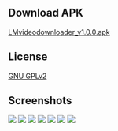 ## Download APK
[LMvideodownloader_v1.0.0.apk](https://drive.google.com/open?id=10CjOungp22GNK4CXr_Amo2m7cKIWYdGk)

## License
[GNU GPLv2](https://github.com/hikikomoriphoenix/LM-videodownloader/blob/master/LICENSE)

## Screenshots
<img src="https://lh3.googleusercontent.com/N_wYAk_GFo4FeHCLiYhrM8OGKZqjQU5AOu22Ongs60mATRkR_5bKibCvcJve-RP0b74t3n4nUV5RR2ObLdDc9ifm-QaAgLXhL2oknHN2kOJCmyN8Bn-hkN2E83Hdq6pRGKyzkoeYeZiCtm8oNwwJo2IShGu7TnY7N3wCNmuDzFzWniStLKxJR0EWuRk2rxYOuiWvfU8V4pRuh4rb0nfUBNPWhRNOaAhLPNQ_ojsTMkcSwr79wfitH9upVTHpSu_kx_YrNa1ThXeVp8S7pv_LPUYbto-DmkMR9I0HNq-2nlqHMlXabQ6jsEKPtRN9H_gFpZavixKaPxvTsg9sXU7fKlp7Yhsk4LXFgw2k8KnA4UD8i5rMR9-WJhESpciSL9l6Y5-WNOrAwxxIoXsQq7rkElZr3Y7wsMYUPweVOEleVq6L1kKlWG78mf3Nzm4To1p7ZpopWN67MFY8TXCVHY-39B_j_3Ny-Y2jY9IxvTgrvAdoWTFaC7PtYdx3ozfP2jc9K7QIQixjPY8MhPto0Q0AQk3BxAzm9lIdUyRR2DbHk7vZgYzp3JRH1oUqswpFtUJYXnMxzNE56QRuRAV7hRAjrfJ9KCM1g9fOg5DRfQ=w216-h384-no">   <img src="https://lh3.googleusercontent.com/PzyOD8p8BaSOk0y3utoQaffut9eaprR0-OikeK1tfzuRSRdou4_4TrDl9Gc6uSVEjIzuCLSqe5XrOTdANodRkLOwcGdzRWKC6awTYvIulyEg95tg1pU0gxLbX3U5jgP26uxEC412tTYHjRU4KRi9ttR0_7hhAZBBiAbhNwylOA-thPsxlT3qb1v5HJIxMQjv6bpGoBrUfl6TPF7ER2AKLGKJ1SOjbF-gP3TPU315PmtPJv4w_E7PDCGSay3YhB2xUNmLeJlZ5fL8exdDOKZuGY2b1MmAgQ9D-Pm1X85uw0wWmFvjSRap18vpcEShfKLu2GpND81DEiDn_1kDoX9zGzTCwU-F6YPtz2lpW0b3efaxR5OrTxrbOw6ZUeOdOatjCgijXEZwKs5dFOSw2bRgqdzzyxg_B0ijiB4tF1tGZeI0X0LxoR9diuXJoa-s8iEcg5rM47pMjzFFeB4AqjfFp9EX59msSuolGWwIoEIvinKuZ5bzGzCHHc5nrbCHqUWFrSTfLrg-3pfBQDYJP2zjC3rBQCCiBLTloaz-KQTrLZUV92SzIA25-8z7HoKYnZXcVRYpp3J6ldmw64tVuibuDBaldlbRVsbN-rHZ-Q=w216-h384-no">   <img src="https://lh3.googleusercontent.com/7XpbiGOizzEfNY8QbWYO7vJ2dbHFIo6d4NizzURMqcjw8IzCYbD6USKxZVa055xi5JswWI5F3EeADC9GT8sRivXTorJtAgz2_3LRbF5H5SgUzpjRYHDxqub497FJ-YtjsCfh6tddcaG4lMCsvKtNIfRC6R4wY7L_PcApPkRyC6GHnyY_SHNCnQzY7l60ewtGG9W924xUQwsXGivuglfjH_3nWpZmoNwmzQNe4xXBXsekUY9vm8ZFZD2fuKGKqRNT9oWlbLMkQzj0H9GV3W_Fv6cDhlGkBfDYyfz4ebx4tW4h7N8Y_HsPVM4E0FUyPAolAfhlyIURFTKB7La-3UwBpof7vqxxb9nyM1VyRgRvXzm18hhTZ_mEFvMcWOIPkn2wBv3gIawNSjxr55HYtgn1hajvgMb05mlbzWI1xH2gSlq48jN69laPz6NENBSXjEla-UYvTwIFn6qKvFwQxi-A7r2zpumphQx7nV5LG_wixCGCMvafeTMkK-UqiYrIdNtln0TrNgtZhICmgaRkb06xllL8MNccoyKVX2ESn35sF5D1Ek-PZS-uRFUnr9EHqqqEuXFVARKo_dSvAnjsPlGVALjY2Oxln9mq4Ti7Rg=w216-h384-no">
<img src="https://lh3.googleusercontent.com/DZoMLWxn69VSWH4hmxGGGmEqhjL0DZyWfOPMcpkaY5fDv4aC-Y8VDIagTTJKnOHbD3Ozn4rfInGz7gjOPnwm3SC3344sp4y-Fln6WX4baqo2RmFzUNI5_J3Wf9N9-Ad7fDiBe1yHwdk28hhllVLESiP0JJxf4tDOEZXDUHXXL8T6Oov64CyaZb2JiQqih51DDQ7r4_aTFOQNZKHegmcqHSk3G-Fm070XVfrKLEHSfjuqZfw8RrBol2niY9AZUERpZhF3Ia3uJpgKi7_eFkTGPSbWaWUl_2zjSQNCtindBJFRUt62aMZWIZm6zpBBB5ThcCFnbBekss4AUWJJqb_vu8_l3jB3u6huWHDOtXlU57N1ITaTgFXfZge4ZIj4KYM_nTGhu3j1GJar1P6hFjMJ7k3guVwnBDi5OLwTg9Gl0TDayK0Hf_Yr2w9VB7uYPuqoznxVYjnuIz3eWn0buMJuCghaplj9r_DDZKJpy9zTpLsPLkjA_fTFi3oN0gTfleYvTmQzPzfoC5QRvaBaOA6fYdaU3C6TIO8NTZFjlX57CS9_YgPtbzQ1Hw-8DH-K7z5Yz85kgHqq9JYg5l_80L39o4BPzko5m-DXAPJh5g=w216-h384-no"> <img src="https://lh3.googleusercontent.com/w5hxcV5abW6nNuZiNCFbrOM-nkmiOzRPEYsDBnFro-97n82N1H8yk2PGoY_Kq_wD_lupBJcw5RU6OdLJ2mnM9UvafsaXJsWcWJ3B1_nFsNyc8fFx0ZhUPTKJbomiJap-pKy9jKVZivuq7PMSG7pEIbxRIhbR1jSXMLXkkY1Xx7bz2IRXOyxLfdH3KvhEgfHmTYuHYRpcRzqmRJyRx09EEFCCfwKgXlBXydYHiNyMcmlTPb4KsYe0hsp_6v9tgbJvn6yxNJoLtVM9DboUUPthsp5SdHO6fDOHDxVKU1GymPxvGxV-DXq1miVLb7vH9c2E5ocJu6qFvLJDAEcxQxxeIjB-4OovVnehuFRs-jJ8q2MDfbvOGxqigHQx701_wVaNyioIg4jeHakuu9WxIPbdKCpv_Fn5CML5cy57zgBysUuTbVRFuyEc46JExAhsOQLdvXpstdK9u8TNZSy3GOI-ZspQZ1G3-DMvY4HCitCKeyOnNRsUUBlhRLKpQlPJlqFBLL5avk4i0hE_8eoHnISJgNMiSDPv0jHjlcwBz8m8N1aSMkv-Sa-ZS9LJoB8W0Cefajmbie6KT_NUzuSFbTSOYIJooBP5tJBsl2epEw=w216-h384-no"> <img src="https://lh3.googleusercontent.com/xgxOLwBppp8r3BvZVENHpmrjhsoOpowL9H2cQFdmOAF9EzfR0ncr9joC8i91V4kKVxb2Z2RL15sm3d2q4KmRNn3lbhbgvu9TVjV80H6GsxDk36N167cd5s6usVFzWJ9SeAPKRuUGt6BlJ9xcz5JD8pZ2MM8klloSfN8diU3rs1oM-2qTLq1ZTHzbG3G_YtaKedGmalxKobLgE3e7CX9vmF-23RGTcDXaRA10TeVEivbLedDu3u67ijh1AwizxDWEEjs8HIM3-6YNqlb8vmTpTWwqFPIl3O61LVWhOz-t-OYHzrRXpNh_uapSaXnem2IOChQt7fO-zzgzSQcQLLzVRokMQTjvBZcbkrLlvDWc8DbEj23Wg_Ta5l8W6jJjBKKr1VCcymWPrH9HDYCc9_1-djRldRpQ_OKKUAawc47B6hnk0a3K-gVYuXjI5Ze6l5GTq6Cn5gJeSXsnswjOITwYCPK8TLR_-hq_LFSgtmj70IkgFR5vcBEExrviiI0TFPcRlSdVaMM5Mq9ZzBJ-BZDgouxx_eK_08ubMsG3TfJpfnc3jp5gvOGiF1VhQ5nqA9baSD9bhujWVF3rz8JejJp1gjZrjd_VUGz65MmBeA=w216-h384-no">
<img src="https://lh3.googleusercontent.com/6WIFLA36VMo11yumaoxzNvbGWaQOSlwluPAOKmPwi4ZV3DuJz39JTzxndsf5bNb2UAAZ_suisrELQcmUlxVyPrTZrtogmPBhzAz4OVh-Ape3MthGqUi1yVuDS5tHhDGAfGpv6BVEN5Ciro7lVMebnvOIVU_M9t4UoKKE543ogparETI1PBynfJSR30lHY3s50Xb1vrBcrXhg3kxBYeQSTacQXdaynIda5GbfEPdTNKqX6mvPHeRhjA2OkQvBZUU9pgthCf3IkbVSMfaMs5p4nmj8brWfYEg54dlZT8MxiraSt5WC8IY8hEM2MfbKQzxf-AuEnJ9QHbgCjKorwo-bKkHXhDU7cD-ZfEu6i9E1Zg6xG4xfdjP9o7tzuoKOetlmyECjNhjBN6Tjh5e4dMnc_ulXvHIfRsLghbmo8hQwF27kP44REHRCP2leq7Zx3jqUeevQUa8S0gcp9LGHEFUWT_8vq0Git-xCUjz86ns4G_SDt2KBO0wiII0yy7Q7_qOCTrFSuxXGO-M0zibbhqskBxOTw9WvlZ08KsYmvpaC3UHH849KxVx0ny5V1UNh9c-s1EymVmveJATuDzlZHZjfTsZ0qRm6wdXsRGhavw=w216-h384-no">
